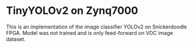 # TinyYOLOv2 on Zynq7000
This is an implementation of the image classifier YOLOv2 on Snickerdoodle FPGA.  Model was not trained and is only feed-forward on VOC image dataset.
